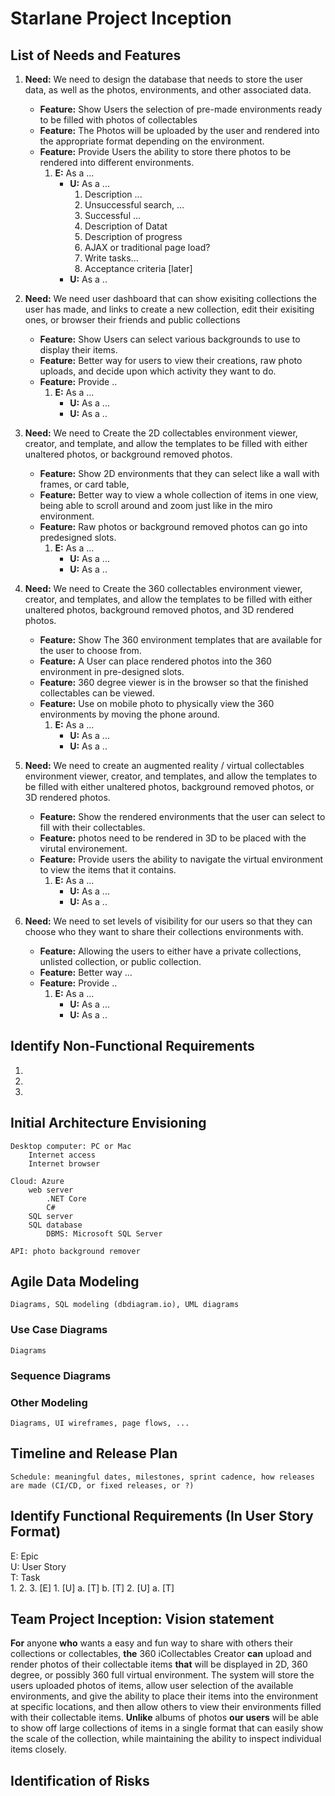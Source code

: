 Starlane Project Inception
=====================================

## List of Needs and Features
1. **Need:** We need to design the database that needs to store the user data, as well as the photos, environments, and other associated data.
    - **Feature:** Show Users the selection of pre-made environments ready to be filled with photos of collectables
    - **Feature:** The Photos will be uploaded by the user and rendered into the appropriate format depending on the environment.
    - **Feature:** Provide Users the ability to store there photos to be rendered into different environments.
        1. **E:** As a ...
            - **U:** As a ...
                1. Description ...
                2. Unsuccessful search, ...
                3. Successful ...
                4. Description of Datat
                5. Description of progress
                6. AJAX or traditional page load?
                7. Write tasks...
                8. Acceptance criteria [later]
            - **U:** As a ..

2. **Need:** We need user dashboard that can show exisiting collections the user has made, and links to create a new collection, edit their exisiting ones, or browser their friends and public collections 
    - **Feature:** Show Users can select various backgrounds to use to display their items.
    - **Feature:** Better way for users to view their creations, raw photo uploads, and decide upon which activity they want to do.
    - **Feature:** Provide ..
        1. **E:** As a ...
            - **U:** As a ...
            - **U:** As a ..



3. **Need:** We need to Create the 2D collectables environment viewer, creator, and template, and allow the templates to be filled with either unaltered photos, or background removed photos.
    - **Feature:** Show 2D environments that they can select like a wall with frames, or card table,
    - **Feature:** Better way to view a whole collection of items in one view, being able to scroll around and zoom just like in the miro environment.
    - **Feature:** Raw photos or background removed photos can go into predesigned slots.
        1. **E:** As a ...
            - **U:** As a ...
            - **U:** As a ..


4. **Need:** We need to Create the 360 collectables environment viewer, creator, and templates, and allow the templates to be filled with either unaltered photos, background removed photos, and 3D rendered photos.
    - **Feature:** Show The 360 environment templates that are available for the user to choose from.
    - **Feature:** A User can place rendered photos into the 360 environment in pre-designed slots.
    - **Feature:** 360 degree viewer is in the browser so that the finished collectables can be viewed.
    - **Feature:** Use on mobile photo to physically view the 360 environments by moving the phone around.
        1. **E:** As a ...
            - **U:** As a ...
            - **U:** As a ..

5. **Need:** We need to create an augmented reality / virtual collectables environment viewer, creator, and templates, and allow the templates to be filled with either unaltered photos, background removed photos, or 3D rendered photos.
    - **Feature:** Show the rendered environments that the user can select to fill with their collectables.
    - **Feature:** photos need to be rendered in 3D to be placed with the virutal environement.
    - **Feature:** Provide users the ability to navigate the virtual environment to view the items that it contains.
        1. **E:** As a ...
            - **U:** As a ...
            - **U:** As a ..


6. **Need:** We need to set levels of visibility for our users so that they can choose who they want to share their collections environments with.
    - **Feature:** Allowing the users to either have a private collections, unlisted collection, or public collection.
    - **Feature:** Better way ...
    - **Feature:** Provide ..
        1. **E:** As a ...
            - **U:** As a ...
            - **U:** As a ..

## Identify Non-Functional Requirements
1. 
2.
3.

## Initial Architecture Envisioning
    Desktop computer: PC or Mac
        Internet access
        Internet browser
        
    Cloud: Azure 
        web server
            .NET Core
            C#
        SQL server
        SQL database
            DBMS: Microsoft SQL Server
    
    API: photo background remover



## Agile Data Modeling
    Diagrams, SQL modeling (dbdiagram.io), UML diagrams

### Use Case Diagrams
    Diagrams

### Sequence Diagrams

### Other Modeling
    Diagrams, UI wireframes, page flows, ...

## Timeline and Release Plan
    Schedule: meaningful dates, milestones, sprint cadence, how releases are made (CI/CD, or fixed releases, or ?)

## Identify Functional Requirements (In User Story Format)

E: Epic  
U: User Story  
T: Task  
1. 
2. 
3. [E] 
    1. [U]
        a. [T]
        b. [T]
    2. [U]
        a. [T]

## Team Project Inception: Vision statement

**For** anyone **who** wants a easy and fun way to share with others their collections or collectables, **the** 360 iCollectables Creator **can** upload and render photos of their collectable items **that** will be displayed in 2D, 360 degree, or possibly 360 full virtual environment. The system will store the users uploaded photos of items, allow user selection of the available environments, and give the ability to place their items into the environment at specific locations, and then allow others to view their environments filled with their collectable items. **Unlike** albums of photos **our users** will be able to show off large collections of items in a single format that can easily show the scale of the collection, while maintaining the ability to inspect individual items closely. 

## Identification of Risks

